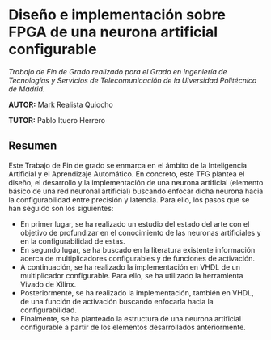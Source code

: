 # Diseño e implementación sobre FPGA de una neurona artificial configurable

_Trabajo de Fin de Grado realizado para el Grado en Ingeniería de Tecnologías y Servicios de Telecomunicación de la Uiversidad Politécnica de Madrid._

**AUTOR:** Mark Realista Quiocho

**TUTOR:** Pablo Ituero Herrero

## Resumen

Este Trabajo de Fin de grado se enmarca en el ámbito de la Inteligencia Artificial y el Aprendizaje Automático. En concreto, este TFG plantea el diseño, el desarrollo y la implementación de una neurona artificial (elemento básico de una red neuronal artificial) buscando enfocar dicha neurona hacia la configurabilidad entre precisión y latencia. Para ello, los pasos que se han seguido son los siguientes:

* En primer lugar, se ha realizado un estudio del estado del arte con el objetivo de profundizar en el conocimiento de las neuronas artificiales y en la configurabilidad de estas.
* En segundo lugar, se ha buscado en la literatura existente información acerca de multiplicadores configurables y de funciones de activación.
* A continuación, se ha realizado la implementación en VHDL de un multiplicador configurable. Para ello, se ha utilizado la herramienta Vivado de Xilinx.
* Posteriormente, se ha realizado la implementación, también en VHDL, de una función de activación buscando enfocarla hacia la configurabilidad.
* Finalmente, se ha planteado la estructura de una neurona artificial configurable a partir de los elementos desarrollados anteriormente.
